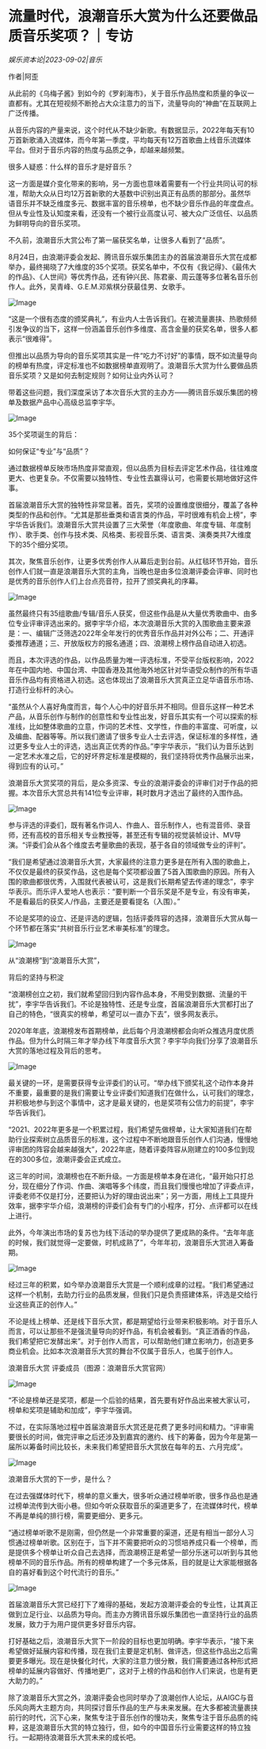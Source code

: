 # 流量时代，浪潮音乐大赏为什么还要做品质音乐奖项？｜专访

*娱乐资本论|2023-09-02|音乐*

作者|阿歪

从此前的《乌梅子酱》到如今的《罗刹海市》，关于音乐作品热度和质量的争议一直都有。尤其在短视频不断抢占大众注意力的当下，流量导向的“神曲”在互联网上广泛传播。

从音乐内容的产量来说，这个时代从不缺少新歌。有数据显示，2022年每天有10万首新歌涌入流媒体，而今年第一季度，平均每天有12万首歌曲上线音乐流媒体平台。但对于音乐内容的热度与品质之争，却越来越频繁。

很多人疑惑：什么样的音乐才是好音乐？

这一方面是媒介变化带来的影响，另一方面也意味着需要有一个行业共同认可的标准，帮助大众从日均12万首新歌的大基数中识别出真正有品质的那部分。虽然华语音乐并不缺乏维度多元、数据丰富的音乐榜单，也不缺少音乐作品的年度盘点。但从专业性及认知度来看，还没有一个被行业高度认可、被大众广泛信任、以品质为鲜明导向的音乐奖项。

不久前，浪潮音乐大赏公布了第一届获奖名单，让很多人看到了“品质”。

8月24日，由浪潮评委会发起、腾讯音乐娱乐集团主办的首届浪潮音乐大赏在成都举办，最终揭晓了7大维度的35个奖项。获奖名单中，不仅有《我记得》、《最伟大的作品》、《人世间》等优秀作品，还有钟兴民、陈君豪、周云蓬等多位著名音乐创作人。此外，吴青峰、G.E.M.邓紫棋分获最佳男、女歌手。

![Image](https://mmbiz.qpic.cn/sz_mmbiz_png/HKEDX7MqXK1FZrIb7TqPwaZKUBsTL6JkZpKABngHxvxvSHyibHbEg8YqibNV84q7AUwKicgSojpm9s81L8DHCgNiaQ/640?wx_fmt=png&wxfrom=5&wx_lazy=1&wx_co=1)

“这是一个很有态度的颁奖典礼”，有业内人士告诉我们。在被流量裹挟、热歌频频引发争议的当下，这样一份涵盖音乐创作多维度、高含金量的获奖名单，很多人都表示“很难得”。

但推出以品质为导向的音乐奖项其实是一件“吃力不讨好”的事情，既不如流量导向的榜单有热度，评定标准也不如数据榜单直观明了。浪潮音乐大赏为什么要做品质音乐奖项？又是如何去制定规则？如何让业内外认可？

带着这些问题，我们深度采访了本次音乐大赏的主办方——腾讯音乐娱乐集团的榜单及数据产品中心高级总监李宇华。

![Image](https://mmbiz.qpic.cn/mmbiz_png/HKEDX7MqXK0nTTS7DaVdWJfbK1TSibe1dzNbXY9ziaVTicYibfjmgR3qEKT1t7eicmowRnW51cJkK5V8S2J9Jpx83Jw/640?wx_fmt=png&tp=wxpic&wxfrom=5&wx_lazy=1&wx_co=1)

35个奖项诞生的背后：

如何保证“专业”与“品质”？

通过数据榜单反映市场热度非常直观，但以品质为目标去评定艺术作品，往往难度更大、也更复杂。不仅需要以独特性、专业性去赢得认可，也需要长期地做好这件事。

首届浪潮音乐大赏的独特性非常显著。首先，奖项的设置维度很细分，覆盖了各种类型的作品和创作。“尤其是那些垂类和语言类的作品，平时很难有机会上榜”，李宇华告诉我们。浪潮音乐大赏共设置了三大荣誉（年度歌曲、年度专辑、年度制作）、歌手类、创作与技术类、风格类、影视音乐类、语言类、演奏类共7大维度下的35个细分奖项。

其次，聚焦音乐创作，让更多优秀创作人从幕后走到台前。从红毯环节开始，音乐创作人们就一直是浪潮音乐大赏的主角，当晚也是由多位浪潮评委会评审、同时也是优秀的音乐创作人们上台点亮音符，拉开了颁奖典礼的序幕。

![Image](https://mmbiz.qpic.cn/sz_mmbiz_png/HKEDX7MqXK1FZrIb7TqPwaZKUBsTL6Jkn8Gud8f7q4gLBeia2BmOvT5gzyJxVuKA2GjNtQEahjbDExpom14TnVw/640?wx_fmt=png&wxfrom=5&wx_lazy=1&wx_co=1)

虽然最终只有35组歌曲/专辑/音乐人获奖，但这些作品是从大量优秀歌曲中、由多位专业评审评选出来的。据李宇华介绍，本次浪潮音乐大赏的入围歌曲主要来源是：一、编辑广泛筛选2022年全年发行的优秀音乐作品并对外公布；二、开通评委推荐通道；三、开放版权方的报名通道；四、浪潮榜上榜作品自动进入初选。

而且，本次评选的作品，以作品质量为唯一评选标准，不受平台版权影响，2022年在中国内地、中国台湾、中国香港及其他海外地区针对华语受众制作的所有华语音乐作品均有资格进入初选。这也体现出了浪潮音乐大赏真正立足华语音乐市场、打造行业标杆的决心。

“虽然从个人喜好角度而言，每个人心中的好音乐并不相同。但音乐这样一种艺术产品，从音乐创作与制作的创意性和专业性出发，好音乐其实有一个可以探索的标准线，比如整体歌曲的立意，作词的艺术性、文学性，作曲的丰富度、可听度，以及编曲、配器等等。所以我们邀请了很多专业人士去评选，保证标准的多样性，通过更多专业人士的评选，选出真正优秀的作品。”李宇华表示，“我们认为音乐达到一定艺术水准之后，它的好坏界定标准是模糊的，我们坚持将优秀作品展示出来，得到应有的认可。”

浪潮音乐大赏奖项的背后，是众多资深、专业的浪潮评委会的评审们对于作品的把握。本次音乐大赏总共有141位专业评审，耗时数月才选出了最终的入围作品。

![Image](https://mmbiz.qpic.cn/sz_mmbiz_png/HKEDX7MqXK1FZrIb7TqPwaZKUBsTL6JkKQPIabY196ftwf3bxla8zArIJUwVEJMMqx2q1bibko9QicL8uusTO8tA/640?wx_fmt=png&wxfrom=5&wx_lazy=1&wx_co=1)

参与评选的评委们，既有著名作词人、作曲人、音乐制作人，也有混音师、录音师，还有高校的音乐相关专业教授等，甚至还有专辑的视觉装帧设计、MV导演。“评委们会从各个维度去考量歌曲的表现，基于各自的领域做专业的评判”。

“我们是希望通过浪潮音乐大赏，大家最终的注意力更多是在所有入围的歌曲上，不仅仅是最终的获奖作品，这也是每个奖项都设置了5首入围歌曲的原因。所有入围的歌曲都很优秀，入围就代表被认可，这是我们长期希望去传递的理念”，李宇华表示。而乐评人爱地人也表示：“要判断一个音乐奖是不是专业，有没有审美，不是看最后的获奖人/作品，主要还是要看提名（入围）。”

不论是奖项的设立、还是评选的逻辑，包括评委阵容的选择，浪潮音乐大赏从每一个环节都在落实“共树音乐行业艺术审美标准”的理念。

![Image](https://mmbiz.qpic.cn/mmbiz_png/HKEDX7MqXK0nTTS7DaVdWJfbK1TSibe1dCu1bg1xFbxZ1QPOOxOQLD5FebV5Hk1dvYPyFibIIxqqnTpaTNjbMYFg/640?wx_fmt=png&tp=wxpic&wxfrom=5&wx_lazy=1&wx_co=1)

从“浪潮榜”到“浪潮音乐大赏”，

背后的坚持与积淀

“浪潮榜创立之初，我们就希望回归到内容作品本身，不用受到数据、流量的干扰”，李宇华告诉我们。不论是独特性、还是专业度，首届浪潮音乐大赏都打出了自己的特色，“很真实的榜单，希望可以一直办下去”，很多网友表示。

2020年年底，浪潮榜发布首期榜单，此后每个月浪潮榜都会向听众推选月度优质作品。但为什么时隔三年才举办线下年度音乐大赏？李宇华向我们分享了浪潮音乐大赏的落地过程及背后的思考。

![Image](https://mmbiz.qpic.cn/sz_mmbiz_png/HKEDX7MqXK1FZrIb7TqPwaZKUBsTL6JkL6g58R4aAsibbNrfWJqdkicF0gibvOic7hlOLXpVoWpBUQ4KDBPVurR81A/640?wx_fmt=png&wxfrom=5&wx_lazy=1&wx_co=1)

最关键的一环，是需要获得专业评委们的认可。“举办线下颁奖礼这个动作本身并不重要，最重要的是我们需要让专业评委们知道我们在做什么，认可我们的理念，并积极地参与到这个事情中，这才是最关键的，也是奖项有公信力的前提”，李宇华告诉我们。

“2021、2022年更多是一个积累过程，我们希望先做榜单，让大家知道我们在帮助行业探索树立品质音乐的标准，这个过程中不断地跟音乐创作人们沟通，慢慢地评审团的阵容会越来越强大”，2022年底，随着评委阵容从刚建立的100多位到现在的300多位，浪潮评委会正式成立。

这三年的时间，浪潮榜也在不断升级。一方面是榜单本身在进化，“最开始只打总分，现在细分了作词、作曲、演唱等多个纬度，而且我们慢慢也增加了评委点评，评委老师不仅是打分，还要把认为好的理由说出来”；另一方面，用线上工具提升效率，据李宇华介绍，浪潮榜的评委们会有专门的小程序，打分、点评都可以在线上进行。

此外，今年演出市场的复苏也为线下活动的举办提供了更成熟的条件。“去年年底的时候，我们就觉得一定要做，时机成熟了”，今年年初，浪潮音乐大赏进入筹备期。

![Image](https://mmbiz.qpic.cn/sz_mmbiz_png/HKEDX7MqXK1FZrIb7TqPwaZKUBsTL6Jkyj5FkPFp6ueC0EY18hl1PE01pkqgn1t3CPoyDuJQk7hU56FyZibKM7w/640?wx_fmt=png&wxfrom=5&wx_lazy=1&wx_co=1)

经过三年的积累，如今举办浪潮音乐大赏是一个顺利成章的过程。“我们希望通过这样一个机制，去助力行业的品质发展，但我们只是负责搭建体系，评选是交给行业这些真正的创作人。”

不论是线上榜单、还是线下音乐大赏，都是期望给行业带来积极影响。对于音乐人而言，可以让那些不是强流量导向的好作品，有机会被看到。“真正酒香的作品，我们希望把它发酵出来”。对于创作人而言，可以帮助他们建立影响力，创造更多商业机会。比如本次浪潮音乐大赏的舞台不仅属于音乐人，也属于创作人。

浪潮音乐大赏 评委成员（图源：浪潮音乐大赏官网）

![Image](https://mmbiz.qpic.cn/sz_mmbiz_png/HKEDX7MqXK1FZrIb7TqPwaZKUBsTL6JkSLBkffLyxyfouFRvAFHsUPglFQ5UXxolZngkzCetTmcibJzibfiaccfzQ/640?wx_fmt=png&wxfrom=5&wx_lazy=1&wx_co=1)

“不论是榜单还是奖项，都是一个后验的结果，首先要有好作品出来被大家认可，榜单和奖项是辅助和加成”，李宇华强调。

不过，在实际落地过程中首届浪潮音乐大赏还是花费了更多时间和精力。“评审需要很长的时间，做完评审之后还涉及到嘉宾的邀约、线下的筹备，因为今年是第一届所以筹备时间比较长，未来我们希望把音乐大赏放在每年的五、六月完成”。

![Image](https://mmbiz.qpic.cn/mmbiz_png/HKEDX7MqXK0nTTS7DaVdWJfbK1TSibe1dylCVzeKibfWA81MT3EDZHc4icibPecH9m9uM7l6ZdAMuZEJ7jFcZtgNHg/640?wx_fmt=png&tp=wxpic&wxfrom=5&wx_lazy=1&wx_co=1)

浪潮音乐大赏的下一步，是什么？

在过去强媒体时代下，榜单的意义重大，很多听众通过榜单听歌，很多作品也是通过榜单流传到大街小巷。但如今听众获取音乐的渠道更多了，在流媒体时代，榜单不再是单纯的排行榜，需要更细分、更多元。

“通过榜单听歌不是刚需，但仍然是一个非常重要的渠道，还是有相当一部分人习惯通过榜单听歌。区别在于，当下并不需要把听众的习惯培养成只看一个榜单，而是提供多个榜单让听众自己去选择，而浪潮榜正是希望一部分乐迷可以听到与其他榜单不同的音乐作品。所有的榜单构建了一个多元体系，目的就是让大家能根据各自的喜好看到这个时代流行的音乐。”

![Image](https://mmbiz.qpic.cn/sz_mmbiz_jpg/HKEDX7MqXK1FZrIb7TqPwaZKUBsTL6JkQFCEunEmZRlyibTgLkgOuY81jtCNpjicsjLENTa5icrNfdOKMVT6EVdDQ/640?wx_fmt=jpeg&wxfrom=5&wx_lazy=1&wx_co=1)

首届浪潮音乐大赏已经打下了难得的基础，发起方浪潮评委会的专业性，让其真正做到立足行业、以品质为导向。而主办方腾讯音乐娱乐集团也一直坚持行业的品质发展，致力于为用户提供更多好音乐内容。

打好基础之后，浪潮音乐大赏下一阶段的目标也更加明确。李宇华表示，“接下来希望做好延展内容和传播，现在我们主要是定机制、做评选，但这些作品出之后需要更多曝光。现在是快餐化时代，大家的注意力很分散，我们需要通过各种形式把榜单的延展内容做好、传播地更广，这对于上榜的作品和创作人们来说，也是有更大助力的。”

除了浪潮音乐大赏之外，浪潮评委会也同时举办了浪潮创作人论坛，从AIGC与音乐风向两大主题方向，共同探讨音乐作品的生产与未来发展。在大多都被流量裹挟前行的时代，沉下心来，聚焦专注于音乐创作的慢功夫，聚焦专注于音乐品质的纯粹，这是浪潮音乐大赏的特立独行，但，如今的中国音乐行业需要这样的特立独行。一起期待浪潮音乐大赏未来的成长吧。

